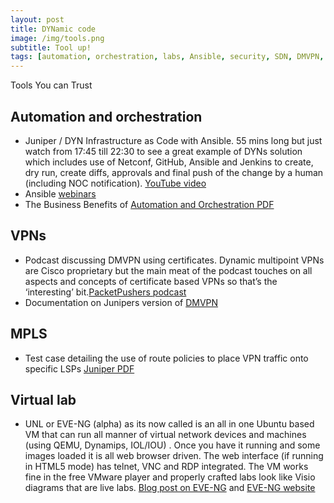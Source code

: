 ```yaml
---
layout: post
title: DYNamic code
image: /img/tools.png
subtitle: Tool up!
tags: [automation, orchestration, labs, Ansible, security, SDN, DMVPN, Juniper, JUNOS, EVE-NG, MPLS]
---
```


Tools You can Trust

## Automation and orchestration

* Juniper / DYN Infrastructure as Code with Ansible. 55 mins long but just watch from 17:45 till 22:30 to see a great example of DYNs solution which includes use of Netconf, GitHub, Ansible and Jenkins to create, dry run, create diffs, approvals and final push of the change by a human (including NOC notification). [YouTube video](https://youtu.be/HXYL3_4_RBI)
* Ansible [webinars](https://www.ansible.com/webinars-training)
* The Business Benefits of [Automation and Orchestration PDF](http://www.cisco.com/c/dam/en/us/products/collateral/cloud-systems-management/network-services-orchestrator/white-paper-c11-738289.pdf)

 
## VPNs

* Podcast discussing DMVPN using certificates. Dynamic multipoint VPNs are Cisco proprietary but the main meat of the podcast touches on all aspects and concepts of certificate based VPNs so that’s the ‘interesting’ bit.[PacketPushers podcast](http://packetpushers.net/podcast/podcasts/pq-show-104-design-build-12-certificate-based-dmvpn-design/)
* Documentation on Junipers version of [DMVPN](https://www.juniper.net/documentation/en_US/junos/topics/concept/security-auto-discovery-vpn-understanding.html)


## MPLS

* Test case detailing the use of route policies to place VPN traffic onto specific LSPs [Juniper PDF](http://juni.pr/2lF1Kz8)


## Virtual lab

* UNL or EVE-NG (alpha) as its now called is an all in one Ubuntu based VM that can run all manner of virtual network devices and machines (using QEMU, Dynamips, IOL/IOU) . Once you have it running and some images loaded it is all web browser driven. The web interface (if running in HTML5 mode) has telnet, VNC and RDP integrated. The VM works fine in the free VMware player and properly crafted labs look like Visio diagrams that are live labs. [Blog post on EVE-NG](https://interestingtraffic.nl/2017/01/05/eve-ng-preview-released/) and [EVE-NG website](www.eve-ng.net)
